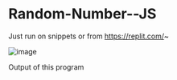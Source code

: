 # Random-Number--JS


Just run on snippets or from https://replit.com/~


![image](https://user-images.githubusercontent.com/67184378/125983701-f57469fd-17e9-4655-b8bd-3dcbf2650488.png)

Output of this program
